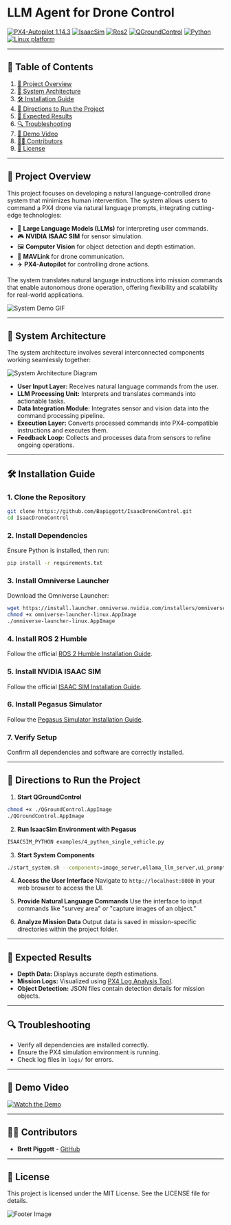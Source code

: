 # LLM Agent for Drone Control

[![PX4-Autopilot 1.14.3](https://img.shields.io/badge/PX4-Autopilot--1.14.3-green.svg)](https://docs.px4.io/main/en/releases/1.14.html)
[![IsaacSim](https://img.shields.io/badge/IsaacSim-4.5.0-silver.svg)](https://docs.isaacsim.omniverse.nvidia.com/latest/index.html)
[![Ros2](https://img.shields.io/badge/Ros2-Humble-violet.svg)](https://docs.ros.org/en/humble/Installation/Ubuntu-Install-Debs.html)
[![QGroundControl](https://img.shields.io/badge/QGroundControl-v4.4.3-yellow.svg)](https://docs.qgroundcontrol.com/master/en/qgc-user-guide/getting_started/quick_start.html)
[![Python](https://img.shields.io/badge/python-3.10-blue.svg)](https://docs.python.org/3/whatsnew/3.10.html)
[![Linux platform](https://img.shields.io/badge/platform-linux--64-orange.svg)](https://releases.ubuntu.com/22.04/)

---

## 📜 Table of Contents

1. [🌟 Project Overview](#-project-overview)
2. [📐 System Architecture](#-system-architecture)
3. [🛠️ Installation Guide](#%EF%B8%8F-installation-guide)
4. [🚀 Directions to Run the Project](#-directions-to-run-the-project)
5. [🎯 Expected Results](#-expected-results)
6. [🔍 Troubleshooting](#-troubleshooting)
7. [🎥 Demo Video](#-demo-video)
8. [👨‍💻 Contributors](#-contributors)
9. [📜 License](#-license)

---

## 🌟 Project Overview

This project focuses on developing a natural language-controlled drone system that minimizes human intervention. The system allows users to command a PX4 drone via natural language prompts, integrating cutting-edge technologies:

- 🚀 **Large Language Models (LLMs)** for interpreting user commands.
- 🎮 **NVIDIA ISAAC SIM** for sensor simulation.
- 🖼️ **Computer Vision** for object detection and depth estimation.
- 🔗 **MAVLink** for drone communication.
- ✈️ **PX4-Autopilot** for controlling drone actions.

The system translates natural language instructions into mission commands that enable autonomous drone operation, offering flexibility and scalability for real-world applications.

![System Demo GIF](https://via.placeholder.com/800x400.gif?text=Demo+of+Drone+Control)

---

## 📐 System Architecture

The system architecture involves several interconnected components working seamlessly together:

![System Architecture Diagram](https://via.placeholder.com/1200x600.png?text=System+Architecture+Diagram)

- **User Input Layer:** Receives natural language commands from the user.
- **LLM Processing Unit:** Interprets and translates commands into actionable tasks.
- **Data Integration Module:** Integrates sensor and vision data into the command processing pipeline.
- **Execution Layer:** Converts processed commands into PX4-compatible instructions and executes them.
- **Feedback Loop:** Collects and processes data from sensors to refine ongoing operations.

---

## 🛠️ Installation Guide

### 1. Clone the Repository
```bash
git clone https://github.com/Bapiggott/IsaacDroneControl.git
cd IsaacDroneControl
```

### 2. Install Dependencies
Ensure Python is installed, then run:
```bash
pip install -r requirements.txt
```

### 3. Install Omniverse Launcher
Download the Omniverse Launcher:
```bash
wget https://install.launcher.omniverse.nvidia.com/installers/omniverse-launcher-linux.AppImage
chmod +x omniverse-launcher-linux.AppImage
./omniverse-launcher-linux.AppImage
```

### 4. Install ROS 2 Humble
Follow the official [ROS 2 Humble Installation Guide](https://docs.ros.org/en/humble/Installation/Ubuntu-Install-Debs.html).

### 5. Install NVIDIA ISAAC SIM
Follow the official [ISAAC SIM Installation Guide](https://docs.omniverse.nvidia.com/isaacsim/latest/installation/install_workstation.html).

### 6. Install Pegasus Simulator
Follow the [Pegasus Simulator Installation Guide](https://pegasussimulator.github.io/PegasusSimulator/source/setup/installation.html#installing-the-pegasus-simulator).

### 7. Verify Setup
Confirm all dependencies and software are correctly installed.

---

## 🚀 Directions to Run the Project

1. **Start QGroundControl**
```bash
chmod +x ./QGroundControl.AppImage
./QGroundControl.AppImage
```

2. **Run IsaacSim Environment with Pegasus**
```bash
ISAACSIM_PYTHON examples/4_python_single_vehicle.py
```

3. **Start System Components**
```bash
./start_system.sh --components=image_server,ollama_llm_server,ui_prompt --default=all
```

4. **Access the User Interface**
Navigate to `http://localhost:8080` in your web browser to access the UI.

5. **Provide Natural Language Commands**
Use the interface to input commands like "survey area" or "capture images of an object."

6. **Analyze Mission Data**
Output data is saved in mission-specific directories within the project folder.

---

## 🎯 Expected Results

- **Depth Data:** Displays accurate depth estimations.
- **Mission Logs:** Visualized using [PX4 Log Analysis Tool](https://logs.px4.io/).
- **Object Detection:** JSON files contain detection details for mission objects.

---

## 🔍 Troubleshooting

- Verify all dependencies are installed correctly.
- Ensure the PX4 simulation environment is running.
- Check log files in `logs/` for errors.

---

## 🎥 Demo Video

[![Watch the Demo](https://via.placeholder.com/800x400.png?text=Click+to+Watch+Demo)](https://example.com/demo)

---

## 👨‍💻 Contributors

- **Brett Piggott** - [GitHub](https://github.com/Bapiggott)

---

## 📜 License

This project is licensed under the MIT License. See the LICENSE file for details.

![Footer Image](https://via.placeholder.com/1200x200.png?text=Thank+You+for+Visiting)
